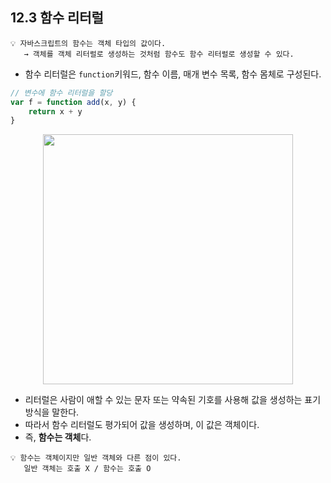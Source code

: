 ## 12.3 함수 리터럴

```
💡 자바스크립트의 함수는 객체 타입의 값이다.
   → 객체를 객체 리터럴로 생성하는 것처럼 함수도 함수 리터럴로 생성할 수 있다.
```

- 함수 리터럴은 `function`키워드, 함수 이름, 매개 변수 목록, 함수 몸체로 구성된다.

```js
// 변수에 함수 리터럴을 할당
var f = function add(x, y) {
    return x + y
}
```

<p align="center"><img src="https://velog.velcdn.com/images/049494/post/72751e69-b63b-4e3e-b903-a6f47d13e6b4/image.jpg" width="400" /></p>

- 리터럴은 사람이 애할 수 있는 문자 또는 약속된 기호를 사용해 값을 생성하는 표기 방식을 말한다.
- 따라서 함수 리터럴도 평가되어 값을 생성하며, 이 값은 객체이다.
- 즉, **함수는 객체**다.

```
💡 함수는 객체이지만 일반 객체와 다른 점이 있다.
   일반 객체는 호출 X / 함수는 호출 O
```